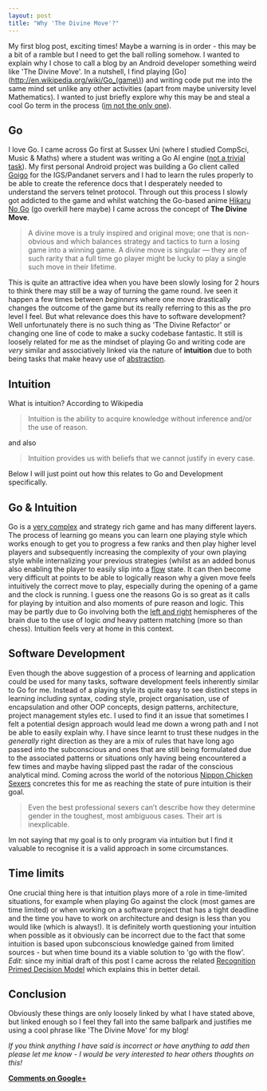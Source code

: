 ```yaml
---
layout: post
title: "Why 'The Divine Move'?"
---
```


My first blog post, exciting times! Maybe a warning is in order - this may be a bit of a ramble but I need to get the ball rolling somehow. I wanted to explain why I chose to call a blog by an Android developer something weird like 'The Divine Move'. In a nutshell, I find playing [Go](http://en.wikipedia.org/wiki/Go_(game\)) and writing code put me into the same mind set unlike any other activities (apart from maybe university level Mathematics). I wanted to just briefly explore why this may be and steal a cool Go term in the process ([im not the only one](http://www.atari.com/)).

Go
--

I love Go. I came across Go first at Sussex Uni (where I studied CompSci, Music & Maths) where a student was writing a Go AI engine ([not a trivial task](http://www.dailygalaxy.com/my_weblog/2007/07/man-vs-machine-.html)). My first personal Android project was building a Go client called [Goigo](https://play.google.com/store/apps/details?id=couk.doridori.goigoFull&hl=en) for the IGS/Pandanet servers and I had to learn the rules properly to be able to create the reference docs that I desperately needed to understand the servers telnet protocol. Through out this process I slowly got addicted to the game and whilst watching the Go-based anime [Hikaru No Go](http://www.imdb.com/title/tt0426711/) (go overkill here maybe) I came across the concept of **The Divine Move**.

> A divine move is a truly inspired and original move; one that is non-obvious and which balances strategy and tactics to turn a losing game into a winning game. A divine move is singular — they are of such rarity that a full time go player might be lucky to play a single such move in their lifetime.

This is quite an attractive idea when you have been slowly losing for 2 hours to think there may still be a way of turning the game round. Ive seen it happen a few times between *beginners* where one move drastically changes the outcome of the game but its really referring to this as the pro level I feel. But what relevance does this have to software development? Well unfortunately there is no such thing as 'The Divine Refactor' or changing one line of code to make a sucky codebase fantastic. It still is loosely related for me as the mindset of playing Go and writing code are *very* similar and associatively linked via the nature of **intuition** due to both being tasks that make heavy use of [abstraction](http://en.wikipedia.org/wiki/Abstraction).

Intuition
---------

What is intuition? According to Wikipedia

> Intuition is the ability to acquire knowledge without inference and/or the use of reason.

and also

> Intuition provides us with beliefs that we cannot justify in every case.

Below I will just point out how this relates to Go and Development specifically.

Go & Intuition
--------------

Go is a [very complex](http://senseis.xmp.net/?ComplexityOfGo) and strategy rich game and has many different layers. The process of learning go means you can learn one playing style which works enough to get you to progress a few ranks and then play higher level players and subsequently increasing the complexity of your own playing style while internalizing your previous strategies (whilst as an added bonus also enabling the player to easily slip into a [flow](http://en.wikipedia.org/wiki/Flow_(psychology)) state. It can then become very difficult at points to be able to logically reason why a given move feels intuitively the correct move to play, especially during the opening of a game and the clock is running. I guess one the reasons Go is so great as it calls for playing by intuition and also moments of pure reason and logic. This may be partly due to Go involving both the [left and right](http://senseis.xmp.net/?BrainLateralityInGo) hemispheres of the brain due to the use of logic *and* heavy pattern matching (more so than chess). Intuition feels very at home in this context. 

Software Development
--------------------

Even though the above suggestion of a process of learning and application could be used for many tasks, software development feels inherently similar to Go for me. Instead of a playing style its quite easy to see distinct steps in learning including syntax, coding style, project organisation, use of encapsulation and other OOP concepts, design patterns, architecture, project management styles etc. I used to find it an issue that sometimes I felt a potential design approach would lead me down a wrong path and I not be able to easily explain why. I have since learnt to trust these nudges in the *generally* right direction as they are a mix of rules that have long ago passed into the subconscious and ones that are still being formulated due to the associated patterns or situations only having being encountered a few times and maybe having slipped past the radar of the conscious analytical mind. Coming across the world of the notorious [Nippon Chicken Sexers](http://ivanhoff.com/2011/03/23/the-zen-nippon-chick-sexing-school-and-technical-analysis/) concretes this for me as reaching the state of pure intuition is their goal. 

> Even the best professional sexers can’t describe how they determine gender in the toughest, most ambiguous cases. Their art is inexplicable.

Im not saying that my goal is to only program via intuition but I find it valuable to recognise it is a valid approach in some circumstances.

Time limits
-----------

One crucial thing here is that intuition plays more of a role in time-limited situations, for example when playing Go against the clock (most games are time limited) or when working on a software project that has a tight deadline and the time you have to work on architecture and design is less than you would like (which is always!). It is definitely worth questioning your intuition when possible as it obviously can be incorrect due to the fact that some intuition is based upon subconscious knowledge gained from limited sources - but when time bound its a viable solution to 'go with the flow'. *Edit*: since my initial draft of this post I came across the related [Recognition Primed Decision Model](http://en.wikipedia.org/wiki/Recognition_primed_decision) which explains this in better detail.

Conclusion
----------

Obviously these things are only loosely linked by what I have stated above, but linked enough so I feel they fall into the same ballpark and justifies me using a cool phrase like 'The Divine Move' for my blog! 

*If you think anything I have said is incorrect or have anything to add then please let me know - I would be very interested to hear others thoughts on this!*

[**Comments on Google+**](https://plus.google.com/109639728742740856149/posts/EkWMYL1ysES)

